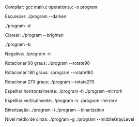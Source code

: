 Compilar: gcc main.c operations.c -o program

Escurecer:
  ./program --darken <p>
  ./program -d <p>

Clarear:
  ./program --brighten <p>
  ./program -b <p>

Negativo:
  ./program -n

Rotacionar 90 graus:
  ./program --rotate90

Rotacionar 180 graus:
  ./program --rotate180

Rotacionar 270 graus:
  ./program --rotate270

Espelhar horizontalmente:
  ./program -h
  ./program -mirrorh

Espelhar verticalmente:
  ./program -v
  ./program -mirrorv

Binarização:
  ./program -i <k>
  ./program --binarization <k>

Nível médio de cinza:
  ./program -g <l>
  ./program --middleGrayLevel <l>